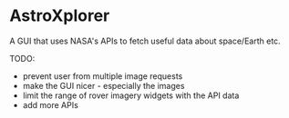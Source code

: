 # AstroXplorer
A GUI that uses NASA's APIs to fetch useful data about space/Earth etc.

TODO:
- prevent user from multiple image requests
- make the GUI nicer - especially the images
- limit the range of rover imagery widgets with the API data
- add more APIs
